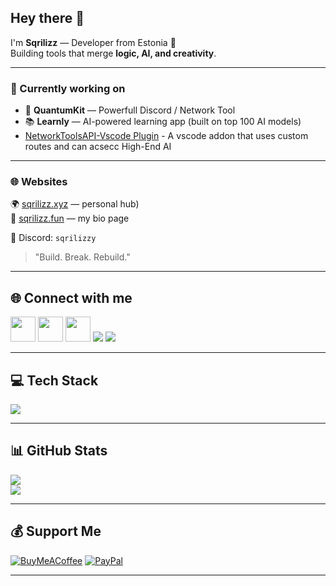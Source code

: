  ## Hey there 👋

I'm **Sqrilizz** — Developer from Estonia 🚀  
Building tools that merge **logic, AI, and creativity**.  

---

### 🔭 Currently working on
- 🧩 **QuantumKit** — Powerfull Discord / Network Tool
- 📚 **Learnly** — AI-powered learning app (built on top 100 AI models)  
- [NetworkToolsAPI-Vscode Plugin](https://github.com/Badim41/network_tools) - A vscode addon that uses custom routes and can acsecc High-End AI
---

### 🌐 Websites
🌍 [sqrilizz.xyz](https://sqrilizz.xyz) — personal hub)  
🪪 [sqrilizz.fun](https://sqrilizz.fun) — my bio page  

💬 Discord: `sqrilizzy`  

> "Build. Break. Rebuild." 

---

## 🌐 Connect with me
<p align="left">
  <a href="https://discord.gg/sqrilizzy"><img src="https://skillicons.dev/icons?i=discord" height="40"/></a>
  <a href="https://instagram.com/Matve1m0k1"><img src="https://skillicons.dev/icons?i=instagram" height="40"/></a>
  <a href="mailto:moki912011@gmail.com"><img src="https://skillicons.dev/icons?i=gmail" height="40"/></a>
  <a href="https://tidal.com/@sqrilizz"><img src="https://img.shields.io/badge/Tidal-000000?style=for-the-badge&logo=tidal&logoColor=white"/></a>
  <a href="https://youtube.com/@sqrilizz"><img src="https://img.shields.io/badge/YouTube-FF0000?style=for-the-badge&logo=youtube&logoColor=white"/></a>
</p>  

---

## 💻 Tech Stack
<p align="left">
  <img src="https://skillicons.dev/icons?i=java,python,html,js,nodejs,npm,mysql,firebase,nginx,cloudflare,pytorch,figma,git,linux" />
</p>

---

## 📊 GitHub Stats
![](https://github-readme-stats.vercel.app/api?username=sqrilizz&show_icons=true&theme=radical)  
![](https://github-readme-stats.vercel.app/api/top-langs/?username=sqrilizz&layout=compact&theme=radical)

---

## 💰 Support Me
[![BuyMeACoffee](https://img.shields.io/badge/Buy%20Me%20a%20Coffee-ffdd00?style=for-the-badge&logo=buy-me-a-coffee&logoColor=black)](https://buymeacoffee.com/sqrilizz) 
[![PayPal](https://img.shields.io/badge/PayPal-00457C?style=for-the-badge&logo=paypal&logoColor=white)](https://buymeacoffee.com/sqrilizz)  

---
